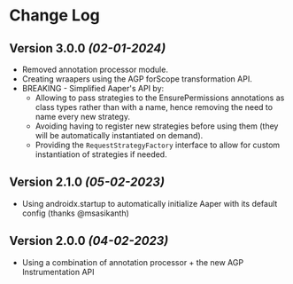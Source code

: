 Change Log
==========

Version 3.0.0 *(02-01-2024)*
---

* Removed annotation processor module.
* Creating wraapers using the AGP forScope transformation API.
* BREAKING - Simplified Aaper's API by:
    * Allowing to pass strategies to the EnsurePermissions annotations as class types rather than
      with a name, hence removing the need to name every new strategy.
    * Avoiding having to register new strategies before using them (they will be automatically
      instantiated on demand).
    * Providing the `RequestStrategyFactory` interface to allow for custom instantiation of
      strategies if needed.

Version 2.1.0 *(05-02-2023)*
---

* Using androidx.startup to automatically initialize Aaper with its default config (thanks
  @msasikanth)

Version 2.0.0 *(04-02-2023)*
---

* Using a combination of annotation processor + the new AGP Instrumentation API